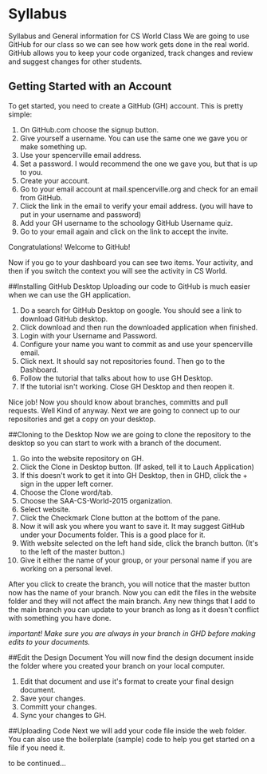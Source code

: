 # Syllabus
Syllabus and General information for CS World Class
We are going to use GitHub for our class so we can see how work gets done in the real world. GitHub allows you to keep your code organized, track changes and review and suggest changes for other students. 

## Getting Started with an Account
To get started, you need to create a GitHub (GH) account. This is pretty simple:

1. On GitHub.com choose the signup button.
2. Give yourself a username. You can use the same one we gave you or make something up.
3. Use your spencerville email address.
4. Set a password. I would recommend the one we gave you, but that is up to you.
5. Create your account.
6. Go to your email account at mail.spencerville.org and check for an email from GitHub.
7. Click the link in the email to verify your email address. (you will have to put in your username and password)
8. Add your GH username to the schoology GitHub Username quiz.
9. Go to your email again and click on the link to accept the invite.

Congratulations! Welcome to GitHub!

Now if you go to your dashboard you can see two items. Your activity, and then if you switch the context you will see the activity in CS World.

##Installing GitHub Desktop
Uploading our code to GitHub is much easier when we can use the GH application. 

1. Do a search for GitHub Desktop on google. You should see a link to download GitHub desktop.
2. Click download and then run the downloaded application when finished. 
3. Login with your Username and Password.
4. Configure your name you want to commit as and use your spencerville email.
5. Click next. It should say not repositories found. Then go to the Dashboard.
6. Follow the tutorial that talks about how to use GH Desktop.
7. If the tutorial isn't working. Close GH Desktop and then reopen it.

Nice job! Now you should know about branches, committs and pull requests. Well Kind of anyway. Next we are going to connect up to our repositories and get a copy on your desktop.

##Cloning to the Desktop
Now we are going to clone the repository to the desktop so you can start to work with a branch of the document.

1. Go into the website repository on GH.
2. Click the Clone in Desktop button. (If asked, tell it to Lauch Application)
3. If this doesn't work to get it into GH Desktop, then in GHD, click the + sign in the upper left corner.
4. Choose the Clone word/tab.
5. Choose the SAA-CS-World-2015 organization. 
6. Select website.
7. Click the Checkmark Clone button at the bottom of the pane.
8. Now it will ask you where you want to save it. It may suggest GitHub under your Documents folder. This is a good place for it.
9. With website selected on the left hand side, click the branch button. (It's to the left of the master button.)
10. Give it either the name of your group, or your personal name if you are working on a personal level.

After you click to create the branch, you will notice that the master button now has the name of your branch. Now you can edit the files in the website folder and they will not affect the main branch. Any new things that I add to the main branch you can update to your branch as long as it doesn't conflict with something you have done.

*important! Make sure you are always in your branch in GHD before making edits to your documents.*

##Edit the Design Document
You will now find the design document inside the folder where you created your branch on your local computer.

1. Edit that document and use it's format to create your final design document.
2. Save your changes. 
3. Committ your changes.
4. Sync your changes to GH.

##Uploading Code
Next we will add your code file inside the web folder. You can also use the boilerplate (sample) code to help you get started on a file if you need it.

to be continued...
